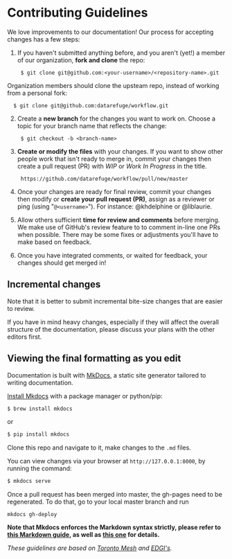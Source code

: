 # Contributing Guidelines

We love improvements to our documentation! Our process for accepting changes has a few steps:

1. If you haven't submitted anything before, and you aren't (yet!) a member of our organization, **fork and clone** the repo:

        $ git clone git@github.com:<your-username>/<repository-name>.git

  Organization members should clone the upsteam repo, instead of working from a personal fork:

      $ git clone git@github.com:datarefuge/workflow.git

2. Create a **new branch** for the changes you want to work on. Choose a topic for your branch name that reflects the change:

        $ git checkout -b <branch-name>

3. **Create or modify the files** with your changes. If you want to show other people work that isn't ready to merge in, commit your changes then create a pull request (PR) with _WIP_ or _Work In Progress_ in the title.

        https://github.com/datarefuge/workflow/pull/new/master

4. Once your changes are ready for final review, commit your changes then modify or **create your pull request (PR)**, assign as a reviewer or ping (using "`@<username>`"). For instance: @khdelphine or @liblaurie.

5. Allow others sufficient **time for review and comments** before merging. We make use of GitHub's review feature to to comment in-line one PRs when possible. There may be some fixes or adjustments you'll have to make based on feedback.

6. Once you have integrated comments, or waited for feedback, your changes should get merged in!

## Incremental changes
Note that it is better to submit incremental bite-size changes that are easier to review. 

If you have in mind heavy changes, especially if they will affect the overall structure of the documentation, please discuss your plans with the other editors first.

## Viewing the final formatting as you edit

Documentation is built with [MkDocs](http://www.mkdocs.org/), a static site generator tailored to writing documentation. 

[Install Mkdocs](http://www.mkdocs.org/#installation) with a package manager or python/pip:

```sh
$ brew install mkdocs
```
or
```sh
$ pip install mkdocs
```

Clone this repo and navigate to it, make changes to the `.md` files. 

You can view changes via your browser at `http://127.0.0.1:8000`, by running the command:

```sh
$ mkdocs serve
```

Once a pull request has been merged into master, the gh-pages need to be regenerated. To do that, go to your local master branch and run 
```
mkdocs gh-deploy
```

**Note that Mkdocs enforces the Markdown syntax strictly, please refer to [this Markdown guide](https://guides.github.com/features/mastering-markdown/), as well as [this one](http://www.mkdocs.org/user-guide/writing-your-docs/#markdown-extensions) for details.**

_These guidelines are based on [Toronto Mesh](https://github.com/tomeshnet) and [EDGI's](https://github.com/edgi-govdata-archiving)._
